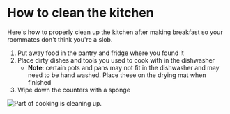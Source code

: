 # How to clean the kitchen

Here's how to properly clean up the kitchen after making breakfast so your roommates don't think you're a slob. 

1. Put away food in the pantry and fridge where you found it
2. Place dirty dishes and tools you used to cook with in the dishwasher
    * **Note**: certain pots and pans may not fit in the dishwasher and may need to be hand washed. Place these on the drying mat when finished
3. Wipe down the counters with a sponge

![Part of cooking is cleaning up.](http://wdy.h-cdn.co/assets/15/53/980x490/landscape-1451421391-gettyimages-169270362.jpg)
